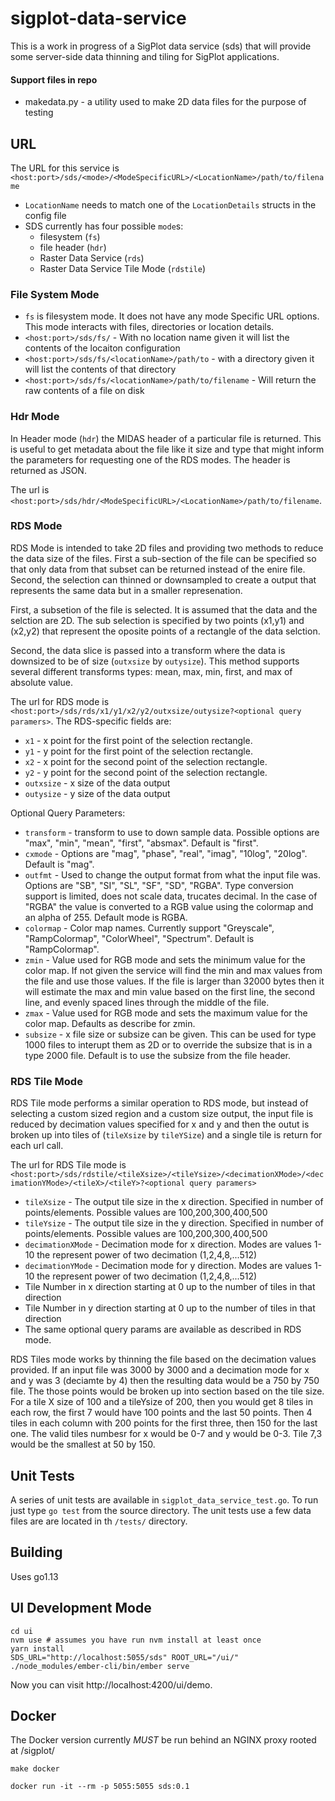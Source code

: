 sigplot-data-service
====================

This is a work in progress of a SigPlot data service (sds) that will provide some server-side data thinning and tiling for SigPlot applications. 

#### Support files in repo
* makedata.py - a utility used to make 2D data files for the purpose of testing


## URL

The URL for this service is `<host:port>/sds/<mode>/<ModeSpecificURL>/<LocationName>/path/to/filename`
* `LocationName` needs to match one of the `LocationDetails` structs in the config file
* SDS currently has four possible `mode`s:
    - filesystem (`fs`)
    - file header (`hdr`)
    - Raster Data Service (`rds`)
    - Raster Data Service Tile Mode (`rdstile`)

### File System Mode

* `fs` is filesystem mode. It does not have any mode Specific URL options. This mode interacts with files, directories or location details. 
*  `<host:port>/sds/fs/` - With no location name given it will list the contents of the locaiton configuration
*  `<host:port>/sds/fs/<locationName>/path/to` - with a directory given it will list the contents of that directory 
*  `<host:port>/sds/fs/<locationName>/path/to/filename` - Will return the raw contents of a file on disk

### Hdr Mode

In Header mode (`hdr`) the MIDAS header of a particular file is returned. This is useful to get metadata about the file like it size and type that might inform the parameters for requesting one of the RDS modes. The header is returned as JSON.

The url is `<host:port>/sds/hdr/<ModeSpecificURL>/<LocationName>/path/to/filename`.

### RDS Mode 

RDS Mode is intended to take 2D files and providing two methods to reduce the data size of the files. First a sub-section of the file can be specified so that only data from that subset can be returned instead of the enire file. Second, the selection can thinned or downsampled to create a output that represents the same data but in a smaller represenation.  

First, a subsetion of the file is selected. It is assumed that the data and the selction are 2D. The sub selection is specified by two points (x1,y1) and (x2,y2) that represent the oposite points of a rectangle of the data selction.  

Second, the data slice is passed into a transform where the data is downsized to be of size (`outxsize` by `outysize`). This method supports several different transforms types: mean, max, min, first, and max of absolute value. 

The url for RDS mode is `<host:port>/sds/rds/x1/y1/x2/y2/outxsize/outysize?<optional query paramers>`. The RDS-specific fields are:
* `x1` - x point for the first point of the selection rectangle. 
* `y1` - y point for the first point of the selection rectangle. 
* `x2` - x point for the second point of the selection rectangle. 
* `y2` - y point for the second point of the selection rectangle. 
* `outxsize` - x size of the data output 
* `outysize` - y size of the data output 

Optional Query Parameters:
* `transform` - transform to use to down sample data. Possible options are "max", "min", "mean", "first", "absmax". Default is "first".
* `cxmode` -  Options are "mag", "phase", "real", "imag", "10log", "20log". Default is "mag".
* `outfmt` -  Used to change the output format from what the input file was. Options are "SB", "SI", "SL", "SF", "SD", "RGBA". Type conversion support is limited, does not scale data, trucates decimal. In the case of "RGBA" the value is converted to a RGB value using the colormap and an alpha of 255. Default mode is RGBA.
* `colormap` - Color map names. Currently support "Greyscale", "RampColormap", "ColorWheel", "Spectrum". Default is "RampColormap".
* `zmin` - Value used for RGB mode and sets the minimum value for the color map. If not given the service will find the min and max values from the file and use those values. If the file is larger than 32000 bytes then it will estimate the max and min value based on the first line, the second line, and evenly spaced lines through the middle of the file. 
* `zmax` - Value used for RGB mode and sets the maximum value for the color map. Defaults as describe for zmin.
* `subsize` - x file size or subsize can be given. This can be used for type 1000 files to interupt them as 2D or to override the subsize that is in a type 2000 file. Default is to use the subsize from the file header. 
  
### RDS Tile Mode

RDS Tile mode performs a similar operation to RDS mode, but instead of selecting a custom sized region and a custom size output, the input file is reduced by decimation values specified for x and y and then the outut is broken up into tiles of (`tileXsize` by `tileYSize`) and a single tile is return for each url call.

The url for RDS Tile mode is `<host:port>/sds/rdstile/<tileXsize>/<tileYsize>/<decimationXMode>/<decimationYMode>/<tileX>/<tileY>?<optional query paramers>`
* `tileXsize` - The output tile size in the x direction. Specified in number of points/elements. Possible values are 100,200,300,400,500
* `tileYsize` - The output tile size in the y direction. Specified in number of points/elements. Possible values are 100,200,300,400,500
* `decimationXMode` - Decimation mode for x direction. Modes are values 1-10 the represent power of two decimation (1,2,4,8,...512)
* `decimationYMode` - Decimation mode for y direction. Modes are values 1-10 the represent power of two decimation (1,2,4,8,...512)
* Tile Number in x direction starting at 0 up to the number of tiles in that direction 
* Tile Number in y direction starting at 0 up to the number of tiles in that direction
* The same optional query params are available as described in RDS mode. 

RDS Tiles mode works by thinning the file based on the decimation values provided. If an input file was 3000 by 3000 and a decimation mode for x and y was 3 (deciamte by 4) then the resulting data would be a 750 by 750 file. The those points would be broken up into section based on the tile size. For a tile X size of 100 and a tileYsize of 200, then you would get 8 tiles in each row, the first 7 would have 100 points and the last 50 points. Then 4 tiles in each column with 200 points for the first three, then 150 for the last one. The valid tiles numbesr for x would be 0-7 and y would be 0-3. Tile 7,3 would be the smallest at 50 by 150. 

## Unit Tests
A series of unit tests are available in `sigplot_data_service_test.go`. To run just type `go test` from the source directory. The unit tests use a few data files are are located in th `/tests/` directory. 

## Building

Uses go1.13

## UI Development Mode

```
cd ui
nvm use # assumes you have run nvm install at least once
yarn install
SDS_URL="http://localhost:5055/sds" ROOT_URL="/ui/" ./node_modules/ember-cli/bin/ember serve
```

Now you can visit http://localhost:4200/ui/demo.

## Docker

The Docker version currently *MUST* be run behind an NGINX proxy rooted at /sigplot/

```
make docker

docker run -it --rm -p 5055:5055 sds:0.1
```
